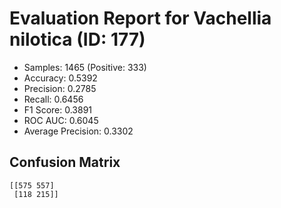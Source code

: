 # Evaluation Report for Vachellia nilotica (ID: 177)
- Samples: 1465 (Positive: 333)
- Accuracy: 0.5392
- Precision: 0.2785
- Recall: 0.6456
- F1 Score: 0.3891
- ROC AUC: 0.6045
- Average Precision: 0.3302

## Confusion Matrix
```
[[575 557]
 [118 215]]
```